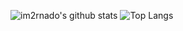 ![im2rnado's github stats](https://github-readme-stats.vercel.app/api?username=im2rnado&show_icons=true&theme=radical&count_private=true)
![Top Langs](https://github-readme-stats.vercel.app/api/top-langs/?username=im2rnado)
